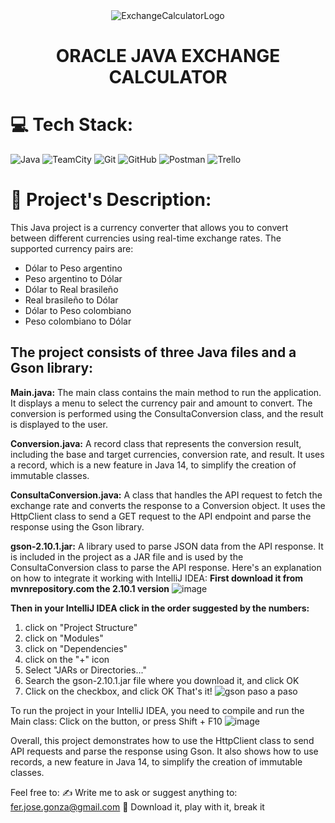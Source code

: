 <div align="center">
  <img src="https://github.com/ferjosegonza/OracleJavaExchangeCalculator/assets/96452620/1b95dc99-c552-43b9-abb6-ce1fe6751fac" alt="ExchangeCalculatorLogo">
</div>

<div align="center">
  <h1 align="center">
    ORACLE JAVA EXCHANGE CALCULATOR
  </h1>
</div>

# 💻 Tech Stack:
![Java](https://img.shields.io/badge/java-%23ED8B00.svg?style=for-the-badge&logo=openjdk&logoColor=white) ![TeamCity](https://img.shields.io/badge/teamcity-000000.svg?style=for-the-badge&logo=teamcity&logoColor=white) ![Git](https://img.shields.io/badge/git-%23F05033.svg?style=for-the-badge&logo=git&logoColor=white) ![GitHub](https://img.shields.io/badge/github-%23121011.svg?style=for-the-badge&logo=github&logoColor=white) ![Postman](https://img.shields.io/badge/Postman-FF6C37?style=for-the-badge&logo=postman&logoColor=white) ![Trello](https://img.shields.io/badge/Trello-%23026AA7.svg?style=for-the-badge&logo=Trello&logoColor=white)

# 🔭 Project's Description:
This Java project is a currency converter that allows you to convert between different currencies using real-time exchange rates. The supported currency pairs are:

- Dólar to Peso argentino
- Peso argentino to Dólar
- Dólar to Real brasileño
- Real brasileño to Dólar
- Dólar to Peso colombiano
- Peso colombiano to Dólar

## The project consists of three Java files and a Gson library:

<b>Main.java:</b> The main class contains the main method to run the application. It displays a menu to select the currency pair and amount to convert. The conversion is performed using the ConsultaConversion class, and the result is displayed to the user.

<b>Conversion.java:</b> A record class that represents the conversion result, including the base and target currencies, conversion rate, and result. It uses a record, which is a new feature in Java 14, to simplify the creation of immutable classes.

<b>ConsultaConversion.java:</b> A class that handles the API request to fetch the exchange rate and converts the response to a Conversion object. It uses the HttpClient class to send a GET request to the API endpoint and parse the response using the Gson library.

<b>gson-2.10.1.jar:</b> A library used to parse JSON data from the API response. It is included in the project as a JAR file and is used by the ConsultaConversion class to parse the API response.
Here's an explanation on how to integrate it working with IntelliJ IDEA:
<b>First download it from mvnrepository.com the 2.10.1 version</b>
![image](https://github.com/ferjosegonza/OracleJavaExchangeCalculator/assets/96452620/9abd8b62-93cb-47ef-b1e3-f7c7d178074c)
  
<b>Then in your IntelliJ IDEA click in the order suggested by the numbers:</b>
1) click on "Project Structure"
2) click on "Modules"
3) click on "Dependencies"
4) click on the "+" icon
5) Select "JARs or Directories..."
6) Search the gson-2.10.1.jar file where you download it, and click OK
7) Click on the checkbox, and click OK
That's it!
![gson paso a paso](https://github.com/ferjosegonza/OracleJavaExchangeCalculator/assets/96452620/b260584f-38e6-4b7d-9576-d91deeed387a)


To run the project in your IntelliJ IDEA, you need to compile and run the Main class:
Click on the button, or press Shift + F10
![image](https://github.com/ferjosegonza/OracleJavaExchangeCalculator/assets/96452620/4f2e5366-508c-4671-9442-2e5da42a0622)


Overall, this project demonstrates how to use the HttpClient class to send API requests and parse the response using Gson. It also shows how to use records, a new feature in Java 14, to simplify the creation of immutable classes.

Feel free to:
✍️ Write me to ask or suggest anything to: fer.jose.gonza@gmail.com
💾 Download it, play with it, break it
